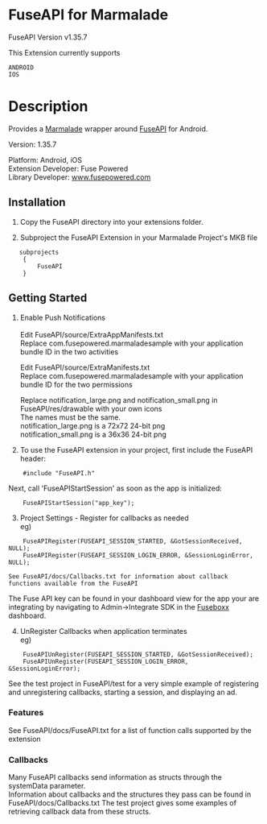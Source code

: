 FuseAPI for Marmalade
========================
FuseAPI  Version v1.35.7

This Extension currently supports
      
    ANDROID 
	IOS

Description
========================

Provides a [Marmalade](http://www.madewithmarmalade.com) wrapper around [FuseAPI](http://www.fuseboxx.com) for Android.

Version: 1.35.7

Platform: Android, iOS<br>
Extension Developer: Fuse Powered<br>
Library Developer: www.fusepowered.com

Installation
-----------------
1. Copy the FuseAPI directory into your extensions folder.

2. Subproject the FuseAPI Extension in your Marmalade Project's MKB file
```
   subprojects
    {
        FuseAPI
    }
```

Getting Started
-----------------
1. Enable Push Notifications<br><br>
	Edit FuseAPI/source/ExtraAppManifests.txt<br>
		Replace com.fusepowered.marmaladesample with your application bundle ID in the two activities

	Edit FuseAPI/source/ExtraManifests.txt<br>
		Replace com.fusepowered.marmaladesample with your application bundle ID for the two permissions

	Replace notification_large.png and notification_small.png in FuseAPI/res/drawable with your own icons<br>
		The names must be the same.<br>
		notification_large.png is a 72x72 24-bit png<br>
		notification_small.png is a 36x36 24-bit png<br>

2. To use the FuseAPI extension in your project, first include the FuseAPI header:
```
    #include "FuseAPI.h"
```
   
   Next, call 'FuseAPIStartSession' as soon as the app is initialized:
```
    FuseAPIStartSession("app_key"); 
```


3. Project Settings - Register for callbacks as needed<br>
	eg)
```
    FuseAPIRegister(FUSEAPI_SESSION_STARTED, &GotSessionReceived, NULL);
    FuseAPIRegister(FUSEAPI_SESSION_LOGIN_ERROR, &SessionLoginError, NULL);
```

	See FuseAPI/docs/Callbacks.txt for information about callback functions available from the FuseAPI

   The Fuse API key can be found in your dashboard view for the app your are integrating by navigating to Admin->Integrate SDK in the [Fuseboxx](https://www.fuseboxx.com) dashboard.


4. UnRegister Callbacks when application terminates<br>
	eg)
```
    FuseAPIUnRegister(FUSEAPI_SESSION_STARTED, &GotSessionReceived);
    FuseAPIUnRegister(FUSEAPI_SESSION_LOGIN_ERROR, &SessionLoginError);
```

See the test project in FuseAPI/test for a very simple example of registering and unregistering callbacks, starting a session, and displaying an ad. 

### Features ####
See FuseAPI/docs/FuseAPI.txt for a list of function calls supported by the extension

### Callbacks ####
Many FuseAPI callbacks send information as structs through the systemData parameter.  
Information about callbacks and the structures they pass can be found in FuseAPI/docs/Callbacks.txt
The test project gives some examples of retrieving callback data from these structs.